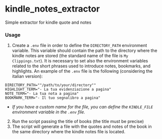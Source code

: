 # kindle_notes_extractor
Simple extractor for kindle quote and notes

### Usage
1. Create a `.env` file in order to define the `DIRECTORY_PATH` environment variable. This variable should contain the path to the directory where the kindle notes are stored (the standard name of the file is `My Clippings.txt`). It is necessary to set also the environment variables related to the short phrases used to introduce notes, bookmarks, and highlights. An example of the `.env` file is the following (considering the italian version):
```
DIRECTORY_PATH=""/path/to/your/directory""
HIGHLIGHT_TERM="- La tua evidenziazione a pagina"
NOTE_TERM="- La tua nota a pagina"
BOOKMARK_TERM="- Il tuo segnalibro a pagina"
```
    
  - *If you have a custom name for the file, you can define the `KINDLE_FILE` environment variable in the `.env` file.*
2. Run the script passing the title of books (the title must be precise)
3. The script will generate a file with the quotes and notes of the book in the same directory where the kindle notes file is located.
